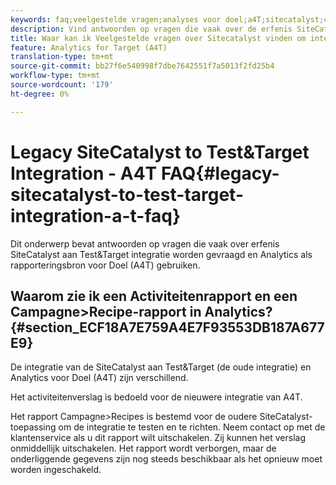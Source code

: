 ```yaml
---
keywords: faq;veelgestelde vragen;analyses voor doel;a4T;sitecatalyst;campagne>recept;test&target;integratie
description: Vind antwoorden op vragen die vaak over de erfenis SiteCatalyst aan Test&Target integratie worden gevraagd en het gebruiken van Analytics voor Doel (A4T).
title: Waar kan ik Veelgestelde vragen over Sitecatalyst vinden om integratie te testen&richten?
feature: Analytics for Target (A4T)
translation-type: tm+mt
source-git-commit: bb27f6e540998f7dbe7642551f7a5013f2fd25b4
workflow-type: tm+mt
source-wordcount: '179'
ht-degree: 0%

---
```



# Legacy SiteCatalyst to Test&amp;Target Integration - A4T FAQ{#legacy-sitecatalyst-to-test-target-integration-a-t-faq}

Dit onderwerp bevat antwoorden op vragen die vaak over erfenis SiteCatalyst aan Test&amp;Target integratie worden gevraagd en Analytics als rapporteringsbron voor Doel (A4T) gebruiken.

## Waarom zie ik een Activiteitenrapport en een Campagne>Recipe-rapport in Analytics? {#section_ECF18A7E759A4E7F93553DB187A677E9}

De integratie van de SiteCatalyst aan Test&amp;Target (de oude integratie) en Analytics voor Doel (A4T) zijn verschillend.

Het activiteitenverslag is bedoeld voor de nieuwere integratie van A4T.

Het rapport Campagne>Recipes is bestemd voor de oudere SiteCatalyst-toepassing om de integratie te testen en te richten. Neem contact op met de klantenservice als u dit rapport wilt uitschakelen. Zij kunnen het verslag onmiddellijk uitschakelen. Het rapport wordt verborgen, maar de onderliggende gegevens zijn nog steeds beschikbaar als het opnieuw moet worden ingeschakeld.
